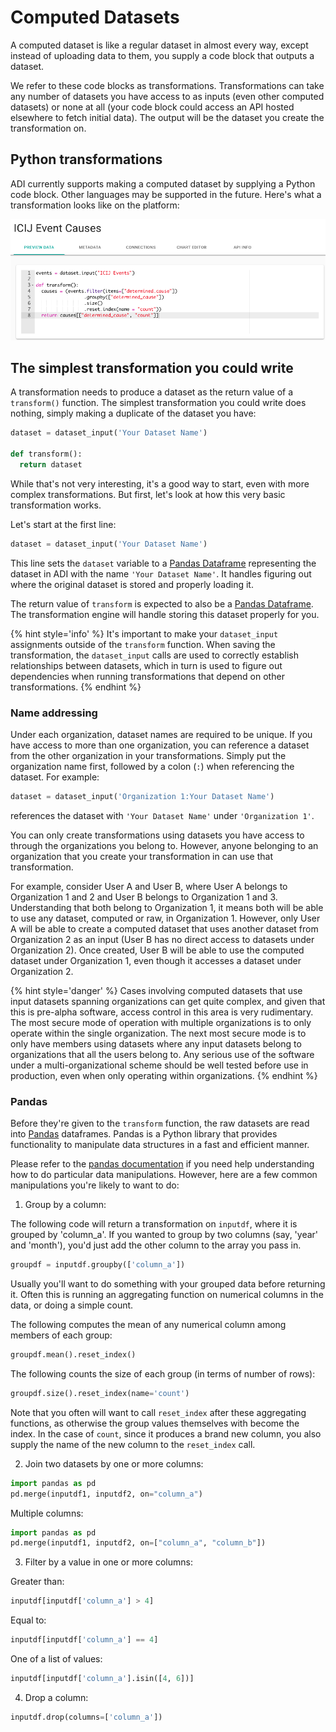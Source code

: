 # Computed Datasets

A computed dataset is like a regular dataset in almost every way, except instead of uploading data to them, you supply a code block that outputs a dataset.

We refer to these code blocks as transformations. Transformations can take any number of datasets you have access to as inputs (even other computed datasets) or none at all (your code block could access an API hosted elsewhere to fetch initial data). The output will be the dataset you create the transformation on.

## Python transformations

ADI currently supports making a computed dataset by supplying a Python code block. Other languages may be supported in the future. Here's what a transformation looks like on the platform:

![transformation-example](../images/transformation-example.png)

## The simplest transformation you could write

A transformation needs to produce a dataset as the return value of a `transform()` function. The simplest transformation you could write does nothing, simply making a duplicate of the dataset you have:

```python
dataset = dataset_input('Your Dataset Name')

def transform():
  return dataset
```

While that's not very interesting, it's a good way to start, even with more complex transformations. But first, let's look at how this very basic transformation works.

Let's start at the first line:

```python
dataset = dataset_input('Your Dataset Name')
```

This line sets the `dataset` variable to a [Pandas Dataframe](https://pandas.pydata.org/pandas-docs/stable/dsintro.html) representing the dataset in ADI with the name `'Your Dataset Name'`. It handles figuring out where the original dataset is stored and properly loading it.

The return value of `transform` is expected to also be a [Pandas Dataframe](https://pandas.pydata.org/pandas-docs/stable/dsintro.html). The transformation engine will handle storing this dataset properly for you.

{% hint style='info' %}
It's important to make your `dataset_input` assignments outside of the `transform` function. When saving the transformation, the `dataset_input` calls are used to correctly establish relationships between datasets, which in turn is used to figure out dependencies when running transformations that depend on other transformations.
{% endhint %}

### Name addressing

Under each organization, dataset names are required to be unique. If you have access to more than one organization, you can reference a dataset from the other organization in your transformations. Simply put the organization name first, followed by a colon (`:`) when referencing the dataset. For example:

```python
dataset = dataset_input('Organization 1:Your Dataset Name')
```

references the dataset with `'Your Dataset Name'` under `'Organization 1'`.

You can only create transformations using datasets you have access to through the organizations you belong to. However, anyone belonging to an organization that you create your transformation in can use that transformation.

For example, consider User A and User B, where User A belongs to Organization 1 and 2 and User B belongs to Organization 1 and 3. Understanding that both belong to Organization 1, it means both will be able to use any dataset, computed or raw, in Organization 1. However, only User A will be able to create a computed dataset that uses another dataset from Organization 2 as an input (User B has no direct access to datasets under Organization 2). Once created, User B will be able to use the computed dataset under Organization 1, even though it accesses a dataset under Organization 2.

{% hint style='danger' %}
Cases involving computed datasets that use input datasets spanning organizations can get quite complex, and given that this is pre-alpha software, access control in this area is very rudimentary. The most secure mode of operation with multiple organizations is to only operate within the single organization. The next most secure mode is to only have members using datasets where any input datasets belong to organizations that all the users belong to. Any serious use of the software under a multi-organizational scheme should be well tested before use in production, even when only operating within organizations.
{% endhint %}

### Pandas

Before they're given to the `transform` function, the raw datasets are read into [Pandas](https://pandas.pydata.org) dataframes. Pandas is a Python library that provides functionality to manipulate data structures in a fast and efficient manner.

Please refer to the [pandas documentation](http://pandas.pydata.org/pandas-docs/stable/) if you need help understanding how to do particular data manipulations. However, here are a few common manipulations you're likely to want to do:

1. Group by a column:

  The following code will return a transformation on `inputdf`, where it is grouped by 'column_a'. If you wanted to group by two columns (say, 'year' and 'month'), you'd just add the other column to the array you pass in.

  ```python
  groupdf = inputdf.groupby(['column_a'])
  ```

  Usually you'll want to do something with your grouped data before returning it. Often this is running an aggregating function on numerical columns in the data, or doing a simple count.

  The following computes the mean of any numerical column among members of each group:

  ```python
  groupdf.mean().reset_index()
  ```

  The following counts the size of each group (in terms of number of rows):

  ```python
  groupdf.size().reset_index(name='count')
  ```

  Note that you often will want to call `reset_index` after these aggregating functions, as otherwise the group values themselves with become the index. In the case of `count`, since it produces a brand new column, you also supply the name of the new column to the `reset_index` call.

2. Join two datasets by one or more columns:

  ```python
  import pandas as pd
  pd.merge(inputdf1, inputdf2, on="column_a")
  ```

  Multiple columns:

  ```python
  import pandas as pd
  pd.merge(inputdf1, inputdf2, on=["column_a", "column_b"])
  ```

3. Filter by a value in one or more columns:

  Greater than:

  ```python
  inputdf[inputdf['column_a'] > 4]
  ```

  Equal to:

  ```python
  inputdf[inputdf['column_a'] == 4]
  ```

  One of a list of values:

  ```python
  inputdf[inputdf['column_a'].isin([4, 6])]
  ```

4. Drop a column:

  ```python
  inputdf.drop(columns=['column_a'])
  ```